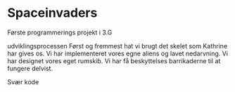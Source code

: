 # Spaceinvaders
Første programmerings projekt i 3.G


udviklingsprocessen
Først og fremmest hat vi brugt det skelet som Kathrine har gives os.
Vi har implementeret vores egne aliens og lavet nedarvning.
Vi har designet vores eget rumskib.
Vi har få beskyttelses barrikaderne til at fungere delvist.

Svær kode

